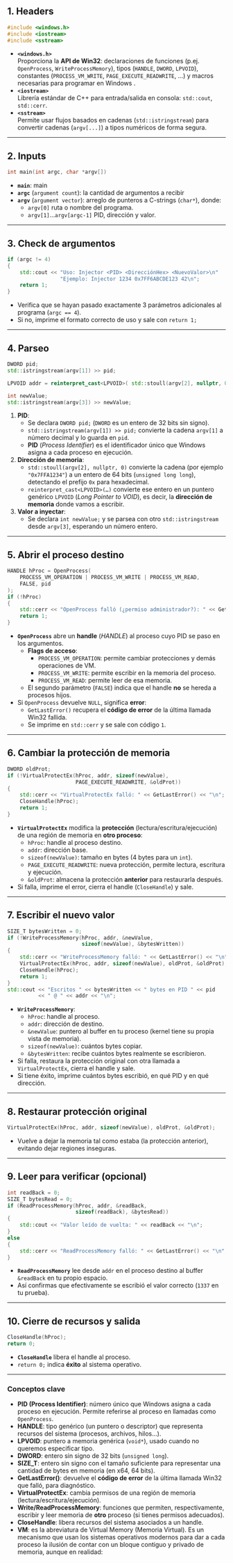 
## 1. Headers

```cpp
#include <windows.h>
#include <iostream>
#include <sstream>
```
- **`<windows.h>`**  
  Proporciona la **API de Win32**: declaraciones de funciones (p.ej. `OpenProcess`, `WriteProcessMemory`), tipos (`HANDLE`, `DWORD`, `LPVOID`), constantes (`PROCESS_VM_WRITE`, `PAGE_EXECUTE_READWRITE`, …) y macros necesarias para programar en Windows .  
- **`<iostream>`**  
  Librería estándar de C++ para entrada/salida en consola: `std::cout`, `std::cerr`.  
- **`<sstream>`**  
  Permite usar flujos basados en cadenas (`std::istringstream`) para convertir cadenas (`argv[...]`) a tipos numéricos de forma segura.

---

## 2. Inputs

```cpp
int main(int argc, char *argv[])
```
- **`main`**: main  
- **`argc`** (`argument count`): la cantidad de argumentos a recibir 
- **`argv`** (`argument vector`): arreglo de punteros a C-strings (`char*`), donde:
  - `argv[0]` ruta o nombre del programa.
  - `argv[1]`…`argv[argc-1]`  PID, dirección y valor.

---

## 3. Check de argumentos

```cpp
if (argc != 4)
{
    std::cout << "Uso: Injector <PID> <DirecciónHex> <NuevoValor>\n"
                 "Ejemplo: Injector 1234 0x7FF6ABCDE123 42\n";
    return 1;
}
```
- Verifica que se hayan pasado exactamente 3 parámetros adicionales al programa (`argc == 4`).  
- Si no, imprime el formato correcto de uso y sale con `return 1;` 

---

## 4. Parseo

```cpp
DWORD pid;
std::istringstream(argv[1]) >> pid;

LPVOID addr = reinterpret_cast<LPVOID>( std::stoull(argv[2], nullptr, 0) );

int newValue;
std::istringstream(argv[3]) >> newValue;
```
1. **PID**:  
   - Se declara `DWORD pid;` (`DWORD` es un entero de 32 bits sin signo).  
   - `std::istringstream(argv[1]) >> pid;` convierte la cadena `argv[1]` a número decimal y lo guarda en `pid`.  
   - **PID** (_Process Identifier_) es el identificador único que Windows asigna a cada proceso en ejecución.
2. **Dirección de memoria**:  
   - `std::stoull(argv[2], nullptr, 0)` convierte la cadena (por ejemplo `"0x7FFA1234"`) a un entero de 64 bits (`unsigned long long`), detectando el prefijo `0x` para hexadecimal.  
   - `reinterpret_cast<LPVOID>(…)` convierte ese entero en un puntero genérico `LPVOID` (_Long Pointer to VOID_), es decir, la **dirección de memoria** donde vamos a escribir.
3. **Valor a inyectar**:  
   - Se declara `int newValue;` y se parsea con otro `std::istringstream` desde `argv[3]`, esperando un número entero.

---

## 5. Abrir el proceso destino

```cpp
HANDLE hProc = OpenProcess(
    PROCESS_VM_OPERATION | PROCESS_VM_WRITE | PROCESS_VM_READ,
    FALSE, pid
);
if (!hProc)
{
    std::cerr << "OpenProcess falló (¿permiso administrador?): " << GetLastError() << "\n";
    return 1;
}
```
- **`OpenProcess`** abre un **handle** (_HANDLE_) al proceso cuyo PID se paso en los argumentos.  
  - **Flags de acceso**:
    - `PROCESS_VM_OPERATION`: permite cambiar protecciones y demás operaciones de VM.
    - `PROCESS_VM_WRITE`: permite escribir en la memoria del proceso.
    - `PROCESS_VM_READ`: permite leer de esa memoria.  
  - El segundo parámetro (`FALSE`) indica que el handle **no** se hereda a procesos hijos.  
- Si `OpenProcess` devuelve `NULL`, significa **error**:
  - `GetLastError()` recupera el **código de error** de la última llamada Win32 fallida.
  - Se imprime en `std::cerr` y se sale con código `1`.

---

## 6. Cambiar la protección de memoria

```cpp
DWORD oldProt;
if (!VirtualProtectEx(hProc, addr, sizeof(newValue),
                      PAGE_EXECUTE_READWRITE, &oldProt))
{
    std::cerr << "VirtualProtectEx falló: " << GetLastError() << "\n";
    CloseHandle(hProc);
    return 1;
}
```
- **`VirtualProtectEx`** modifica la **protección** (lectura/escritura/ejecución) de una región de memoria en **otro proceso**:
  - `hProc`: handle al proceso destino.
  - `addr`: dirección base.
  - `sizeof(newValue)`: tamaño en bytes (4 bytes para un `int`).
  - `PAGE_EXECUTE_READWRITE`: nueva protección, permite lectura, escritura y ejecución.
  - `&oldProt`: almacena la protección **anterior** para restaurarla después.  
- Si falla, imprime el error, cierra el handle (`CloseHandle`) y sale.

---

## 7. Escribir el nuevo valor

```cpp
SIZE_T bytesWritten = 0;
if (!WriteProcessMemory(hProc, addr, &newValue,
                        sizeof(newValue), &bytesWritten))
{
    std::cerr << "WriteProcessMemory falló: " << GetLastError() << "\n";
    VirtualProtectEx(hProc, addr, sizeof(newValue), oldProt, &oldProt);
    CloseHandle(hProc);
    return 1;
}
std::cout << "Escritos " << bytesWritten << " bytes en PID " << pid
          << " @ " << addr << "\n";
```
- **`WriteProcessMemory`**:
  - `hProc`: handle al proceso.
  - `addr`: dirección de destino.
  - `&newValue`: puntero al buffer en tu proceso (kernel tiene su propia vista de memoria).
  - `sizeof(newValue)`: cuántos bytes copiar.
  - `&bytesWritten`: recibe cuántos bytes realmente se escribieron.  
- Si falla, restaura la protección original con otra llamada a `VirtualProtectEx`, cierra el handle y sale.  
- Si tiene éxito, imprime cuántos bytes escribió, en qué PID y en qué dirección.

---

## 8. Restaurar protección original

```cpp
VirtualProtectEx(hProc, addr, sizeof(newValue), oldProt, &oldProt);
```
- Vuelve a dejar la memoria tal como estaba (la protección anterior), evitando dejar regiones inseguras.

---

## 9. Leer para verificar (opcional)

```cpp
int readBack = 0;
SIZE_T bytesRead = 0;
if (ReadProcessMemory(hProc, addr, &readBack,
                      sizeof(readBack), &bytesRead))
{
    std::cout << "Valor leído de vuelta: " << readBack << "\n";
}
else
{
    std::cerr << "ReadProcessMemory falló: " << GetLastError() << "\n";
}
```
- **`ReadProcessMemory`** lee desde `addr` en el proceso destino al buffer `&readBack` en tu propio espacio.  
- Así confirmas que efectivamente se escribió el valor correcto (`1337` en tu prueba).

---

## 10. Cierre de recursos y salida

```cpp
CloseHandle(hProc);
return 0;
```
- **`CloseHandle`** libera el handle al proceso.  
- `return 0;` indica **éxito** al sistema operativo.

---

### Conceptos clave

- **PID (Process Identifier)**: número único que Windows asigna a cada proceso en ejecución. Permite referirse al proceso en llamadas como `OpenProcess`.  
- **HANDLE**: tipo genérico (un puntero o descriptor) que representa recursos del sistema (procesos, archivos, hilos…).  
- **LPVOID**: puntero a memoria genérica (`void*`), usado cuando no queremos especificar tipo.  
- **DWORD**: entero sin signo de 32 bits (`unsigned long`).  
- **SIZE_T**: entero sin signo con el tamaño suficiente para representar una cantidad de bytes en memoria (en x64, 64 bits).  
- **GetLastError()**: devuelve el **código de error** de la última llamada Win32 que falló, para diagnóstico.  
- **VirtualProtectEx**: cambia permisos de una región de memoria (lectura/escritura/ejecución).  
- **Write/ReadProcessMemory**: funciones que permiten, respectivamente, escribir y leer memoria de **otro** proceso (si tienes permisos adecuados).  
- **CloseHandle**: libera recursos del sistema asociados a un handle.
- **VM**: es la abreviatura de Virtual Memory (Memoria Virtual). Es un mecanismo que usan los sistemas operativos modernos para dar a cada proceso la ilusión de contar con un bloque contiguo y privado de memoria, aunque en realidad:

